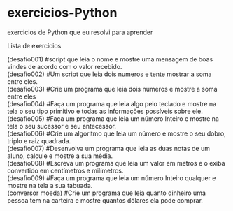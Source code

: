 # exercicios-Python
exercicios de Python que eu resolvi para aprender

Lista de exercicios
<div text-align:right">
(desafio001) #script que leia o nome e mostre uma mensagem de boas vindes de acordo com o valor recebido.<br>
(desafio002) #Um script que leia dois numeros e tente mostrar a soma entre eles. <br>
(desafio003) #Crie um programa que leia dois numeros e mostre a soma entre eles<br>
(desafio004) #Faça um programa que leia algo pelo teclado e mostre na tela o seu tipo primitivo e todas as informações possíveis sobre ele.<br>
(desafio005) #Faça um programa que leia um número Inteiro e mostre na tela o seu sucessor e seu antecessor.<br>
(desafio006) #Crie um algoritmo que leia um número e mostre o seu dobro, triplo e raiz quadrada.<br>
(desafio007) #Desenvolva um programa que leia as duas notas de um aluno, calcule e mostre a sua média.<br>
(desafio008) #Escreva um programa que leia um valor em metros e o exiba convertido em centímetros e milímetros.<br>
(desafio009) #Faça um programa que leia um número Inteiro qualquer e mostre na tela a sua tabuada.<br>
(conversor moeda) #Crie um programa que leia quanto dinheiro uma pessoa tem na carteira e mostre quantos dólares ela pode comprar.<br>
</div>
